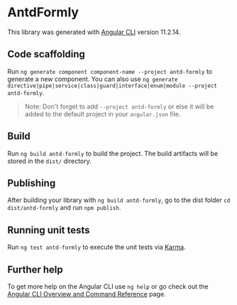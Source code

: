# AntdFormly

This library was generated with [Angular CLI](https://github.com/angular/angular-cli) version 11.2.14.

## Code scaffolding

Run `ng generate component component-name --project antd-formly` to generate a new component. You can also use `ng generate directive|pipe|service|class|guard|interface|enum|module --project antd-formly`.
> Note: Don't forget to add `--project antd-formly` or else it will be added to the default project in your `angular.json` file. 

## Build

Run `ng build antd-formly` to build the project. The build artifacts will be stored in the `dist/` directory.

## Publishing

After building your library with `ng build antd-formly`, go to the dist folder `cd dist/antd-formly` and run `npm publish`.

## Running unit tests

Run `ng test antd-formly` to execute the unit tests via [Karma](https://karma-runner.github.io).

## Further help

To get more help on the Angular CLI use `ng help` or go check out the [Angular CLI Overview and Command Reference](https://angular.io/cli) page.
